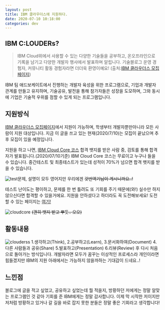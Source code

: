```yaml
---
layout: post
title: IBM 클라우더스에 지원하다.
date: 2020-07-10 10:18:00
categories: dev
---
```


IBM C:LOUDERs?
-------------

> IBM Cloud위에서 사용할 수 있는 다양한 기술들을 공부하고,
> 온오프라인으로 기록을 남기고 다양한 개발자 행사에서 발표하며 알립니다.
> 기술블로그 운영 경험자, 커뮤니티 활동 경험자라면 더더욱 환영이예요!
> (출처:[IBM 클라우더스 모집페이지](https://developer.ibm.com/kr/clouders/))

IBM 팀 애드보케이트에서 진행하는 개발자 육성을 위한 프로그램으로,
기업과 개발자 관계를 만들고 유지하며, 기술공유, 발전을 통해 참가자들은 성장을 도모하며,
그와 동시에 기업은 기술적 우위를 점할 수 있게 되는 프로그램입니다. 



지원방식
-------------

[IBM 클라우더스 모집페이지](https://developer.ibm.com/kr/clouders/)에서 지원이 가능하며, 학생부터 개발자뿐만아니라 모든 사람이 지원 대상입니다.
지금 이 글을 쓰고 있는 현재(2020/7/10)는 모집이 끝났으며 추후 모집이 있을 예정입니다.

지원을 하고 나면, [IBM Cloud Core 코스](https://cognitiveclass.ai/badges/cloud-core) 합격 뱃지를 받은 사람 중, 검토를 통해 합격자가 발표됩니다.(2020/07/10기준) 
IBM Cloud Core 코스는 무료이고 누구나 들을 수 있습니다. 중간테스트 및 최종테스트가 있는데 성적이 70%가 넘으면 합격 뱃지를 받을 수 있습니다.

![test](http://localhost/content/images/2020/07/test.png)문제, 설명이 모두 영어지만 우리에겐 ~~갓번역기님이 계시니까요..!~~

테스트 난이도는 평이하고, 문제를 한 번 틀려도 또 기회를 주기 때문에(와!) 실수만 하지 않으신다면 합격할 수 있을거에요. 지원을 안하셨다고 하더라도 꼭 도전해보세요! 
도전할 수 있는 페이지는 [여기!](https://cognitiveclass.ai/badges/cloud-core)

![cloudcore](http://localhost/content/images/2020/07/cloudcore.png)
~~(괜히 뱃지 받고 뿌듯.. 오오)~~



활동내용
-------------

![clouderss](http://localhost/content/images/2020/07/clouderss.png)
1.생각하고(Think), 
2.공부하고(Learn), 
3.문서화하여(Document) 
4.다른 사람들과 공유(Share)
5.발표하고(Presentation)
6.리뷰(Review) 후
다시 처음으로 돌아가는 방식입니다. 
개발자라면 모두가 꿈꾸는 이상적인 프로세스라 개인이라면 힘들겠지만 IBM의 지원 아래에서는 가능하지 않을까하는 기대감이 드네요..!



느낀점
-------------

블로그에 글을 적고 싶었고, 공유하고 싶었는데 뭘 적을지, 방황하던 저에게는 정말 알맞는 프로그램인 것 같아 기회를 준 IBM에게는 정말 감사합니다.
이제 막 시작한 저이지만 저처럼 방황하고 있거나 갈 길을 바로 잡지 못한 분들은 정말 좋은 기회라고 생각합니다!